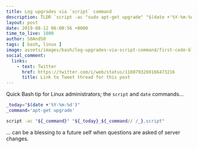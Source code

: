 ```yaml
---
title: Log upgrades via `script` command
description: TLDR `script -ac "sudo apt-get upgrade" "$(date +'%Y-%m-%d')_sudo_apt-get_upgrade.script"`
layout: post
date: 2019-08-12 06:00:56 +0000
time_to_live: 1800
author: S0AndS0
tags: [ bash, linux ]
image: assets/images/bash/log-upgrades-via-script-command/first-code-block.png
social_comment:
  links:
    - text: Twitter
      href: https://twitter.com/i/web/status/1160793269166473216
      title: Link to Tweet thread for this post
---
```




Quick Bash tip for Linux administrators; the `script` and `date` commands...

```bash
_today="$(date +'%Y-%m-%d')"
_command='apt-get upgrade'

script -ac "${_command}" "${_today}_${_command// /_}.script"
```

... can be a blessing to a future self when questions are asked of server
changes.
